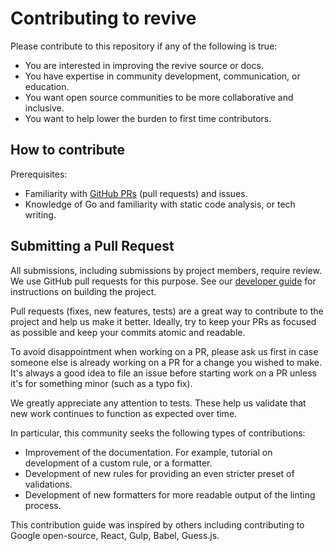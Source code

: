 # Contributing to revive

Please contribute to this repository if any of the following is true:

* You are interested in improving the revive source or docs.
* You have expertise in community development, communication, or education.
* You want open source communities to be more collaborative and inclusive.
* You want to help lower the burden to first time contributors.

## How to contribute

Prerequisites:

* Familiarity with [GitHub PRs](https://help.github.com/articles/using-pull-requests) (pull requests) and issues.
* Knowledge of Go and familiarity with static code analysis, or tech writing.

## Submitting a Pull Request

All submissions, including submissions by project members, require review. We use GitHub pull requests for this purpose. See our [developer guide](DEVELOPING.md) for instructions on building the project.

Pull requests (fixes, new features, tests) are a great way to contribute to the project and help us make it better. Ideally, try to keep your PRs as focused as possible and keep your commits atomic and readable.

To avoid disappointment when working on a PR, please ask us first in case someone else is already working on a PR for a change you wished to make. It's always a good idea to file an issue before starting work on a PR unless it's for something minor (such as a typo fix).

We greatly appreciate any attention to tests. These help us validate that new work continues to function as expected over time.

In particular, this community seeks the following types of contributions:

* Improvement of the documentation. For example, tutorial on development of a custom rule, or a formatter.
* Development of new rules for providing an even stricter preset of validations.
* Development of new formatters for more readable output of the linting process.

This contribution guide was inspired by others including contributing to
Google open-source, React, Gulp, Babel, Guess.js.
